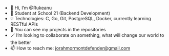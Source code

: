 - 👋 Hi, I’m @Rukeanu
- 🏫 Student at School 21 (Backend Development)
- 💡 Technologies: C, Go, Git, PostgreSQL, Docker, currently learning RESTful APIs
- 📱 You can see my projects in the repositories
- 🪄 I’m looking to collaborate on something, what will change our world to the better
- 📫 How to reach me: jorahmormontdefender@gmail.com

<!---
Rukeanu/Rukeanu is a ✨ special ✨ repository because its `README.md` (this file) appears on your GitHub profile.
You can click the Preview link to take a look at your changes.
--->
